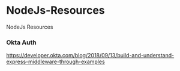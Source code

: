 # NodeJs-Resources
NodeJs Resources

### Okta Auth
https://developer.okta.com/blog/2018/09/13/build-and-understand-express-middleware-through-examples


